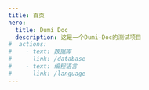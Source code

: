 ```yaml
---
title: 首页
hero:
  title: Dumi Doc
  description: 这是一个Dumi-Doc的测试项目
#  actions:
#    - text: 数据库
#      link: /database
#    - text: 编程语言
#      link: /language
---
```

